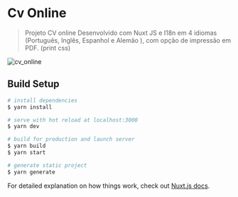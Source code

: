 # Cv Online

> Projeto CV online Desenvolvido com Nuxt JS e I18n em 4 idiomas (Português, Inglês, Espanhol e Alemão ),
> com opção de impressão em PDF. (print css)

![cv_online](https://user-images.githubusercontent.com/19785853/220439659-4fd1e99f-9d6b-4267-bb85-3ded7e3640e4.jpg)

## Build Setup

```bash
# install dependencies
$ yarn install

# serve with hot reload at localhost:3000
$ yarn dev

# build for production and launch server
$ yarn build
$ yarn start

# generate static project
$ yarn generate
```

For detailed explanation on how things work, check out [Nuxt.js docs](https://nuxtjs.org).
